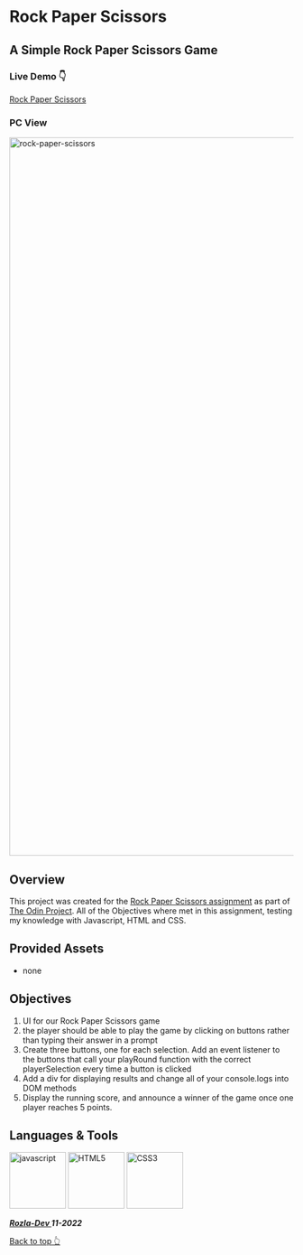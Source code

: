 # Rock Paper Scissors

## A Simple Rock Paper Scissors Game

### Live Demo :point_down:
<a href="https://curveservices.github.io/rock_paper_scissors/">Rock Paper Scissors</a>

### PC View
<img width="1272" alt="rock-paper-scissors" src="https://user-images.githubusercontent.com/101556296/220735168-a5d159ef-c0e9-426f-92b0-979072844ada.png">

## Overview

This project was created for the <a href="https://www.theodinproject.com/lessons/foundations-revisiting-rock-paper-scissors">Rock Paper Scissors assignment</a> as part of <a href="https://www.theodinproject.com/">The Odin Project</a>. All of the Objectives where met in this assignment, testing my knowledge with Javascript, HTML and CSS.

## Provided Assets

- none

## Objectives

1. UI for our Rock Paper Scissors game
2. the player should be able to play the game by clicking on buttons rather than typing their answer in a prompt
3. Create three buttons, one for each selection. Add an event listener to the buttons that call your playRound function with the correct playerSelection every time a button is clicked
4. Add a div for displaying results and change all of your console.logs into DOM methods
5. Display the running score, and announce a winner of the game once one player reaches 5 points.


## Languages & Tools

<img width="100" alt="javascript" src="https://cdn.jsdelivr.net/gh/devicons/devicon/icons/javascript/javascript-original.svg" /> <img width="100" alt="HTML5" src="https://cdn.jsdelivr.net/gh/devicons/devicon/icons/html5/html5-plain-wordmark.svg" /> <img width="100" alt="CSS3" src="https://cdn.jsdelivr.net/gh/devicons/devicon/icons/css3/css3-plain-wordmark.svg" />
          


***<a href="https://twitter.com/Crypto_Rozla"> Rozla-Dev </a> 11-2022***

[Back to top 👆](#project-tic-tac-toe)
